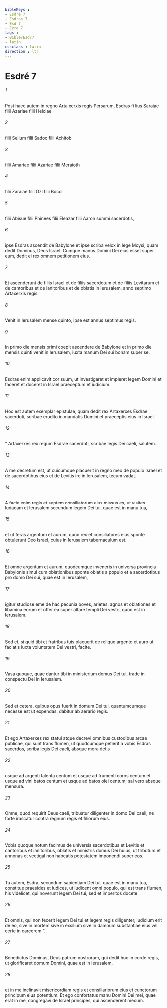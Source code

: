 ```yaml
---
bibleKeys : 
- Esdré 7
- Esdras 7
- Esd 7
- Ezra 7
tags : 
- Bible/Esd/7
- latin
cssclass : latin
direction : ltr
---
```


# Esdré 7

###### 1
Post haec autem in regno Arta xerxis regis Persarum, Esdras fi lius Saraiae filii Azariae filii Helciae 
###### 2
filii Sellum filii Sadoc filii Achitob 
###### 3
filii Amariae filii Azariae filii Meraioth 
###### 4
filii Zaraiae filii Ozi filii Bocci 
###### 5
filii Abisue filii Phinees filii Eleazar filii Aaron summi sacerdotis, 
###### 6
ipse Esdras ascendit de Babylone et ipse scriba velox in lege Moysi, quam dedit Dominus, Deus Israel. Cumque manus Domini Dei eius esset super eum, dedit ei rex omnem petitionem eius. 
###### 7
Et ascenderunt de filiis Israel et de filiis sacerdotum et de filiis Levitarum et de cantoribus et de ianitoribus et de oblatis in Ierusalem, anno septimo Artaxerxis regis. 
###### 8
Venit in Ierusalem mense quinto, ipse est annus septimus regis.
###### 9
In primo die mensis primi coepit ascendere de Babylone et in primo die mensis quinti venit in Ierusalem, iuxta manum Dei sui bonam super se. 
###### 10
Esdras enim applicavit cor suum, ut investigaret et impleret legem Domini et faceret et doceret in Israel praeceptum et iudicium.
###### 11
Hoc est autem exemplar epistulae, quam dedit rex Artaxerxes Esdrae sacerdoti, scribae erudito in mandatis Domini et praeceptis eius in Israel.
###### 12
“ Artaxerxes rex regum Esdrae sacerdoti, scribae legis Dei caeli, salutem. 
###### 13
A me decretum est, ut cuicumque placuerit in regno meo de populo Israel et de sacerdotibus eius et de Levitis ire in Ierusalem, tecum vadat. 
###### 14
A facie enim regis et septem consiliatorum eius missus es, ut visites Iudaeam et Ierusalem secundum legem Dei tui, quae est in manu tua, 
###### 15
et ut feras argentum et aurum, quod rex et consiliatores eius sponte obtulerunt Deo Israel, cuius in Ierusalem tabernaculum est. 
###### 16
Et omne argentum et aurum, quodcumque inveneris in universa provincia Babylonis simul cum oblationibus sponte oblatis a populo et a sacerdotibus pro domo Dei sui, quae est in Ierusalem, 
###### 17
igitur studiose eme de hac pecunia boves, arietes, agnos et oblationes et libamina eorum et offer ea super altare templi Dei vestri, quod est in Ierusalem. 
###### 18
Sed et, si quid tibi et fratribus tuis placuerit de reliquo argento et auro ut faciatis iuxta voluntatem Dei vestri, facite.
###### 19
Vasa quoque, quae dantur tibi in ministerium domus Dei tui, trade in conspectu Dei in Ierusalem. 
###### 20
Sed et cetera, quibus opus fuerit in domum Dei tui, quantumcumque necesse est ut expendas, dabitur ab aerario regis. 
###### 21
Et ego Artaxerxes rex statui atque decrevi omnibus custodibus arcae publicae, qui sunt trans flumen, ut quodcumque petierit a vobis Esdras sacerdos, scriba legis Dei caeli, absque mora detis 
###### 22
usque ad argenti talenta centum et usque ad frumenti coros centum et usque ad vini batos centum et usque ad batos olei centum; sal vero absque mensura. 
###### 23
Omne, quod requirit Deus caeli, tribuatur diligenter in domo Dei caeli, ne forte irascatur contra regnum regis et filiorum eius. 
###### 24
Vobis quoque notum facimus de universis sacerdotibus et Levitis et cantoribus et ianitoribus, oblatis et ministris domus Dei huius, ut tributum et annonas et vectigal non habeatis potestatem imponendi super eos.
###### 25
Tu autem, Esdra, secundum sapientiam Dei tui, quae est in manu tua, constitue praesides et iudices, ut iudicent omni populo, qui est trans flumen, his videlicet, qui noverunt legem Dei tui; sed et imperitos docete. 
###### 26
Et omnis, qui non fecerit legem Dei tui et legem regis diligenter, iudicium erit de eo, sive in mortem sive in exsilium sive in damnum substantiae eius vel certe in carcerem ”.
###### 27
Benedictus Dominus, Deus patrum nostrorum, qui dedit hoc in corde regis, ut glorificaret domum Domini, quae est in Ierusalem, 
###### 28
et in me inclinavit misericordiam regis et consiliariorum eius et cunctorum principum eius potentium. Et ego confortatus manu Domini Dei mei, quae erat in me, congregavi de Israel principes, qui ascenderent mecum.
